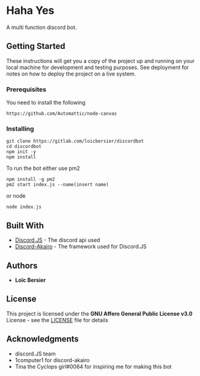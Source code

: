 # Haha Yes

A multi function discord bot.

## Getting Started

These instructions will get you a copy of the project up and running on your local machine for development and testing purposes. See deployment for notes on how to deploy the project on a live system.

### Prerequisites

You need to install the following

```
https://github.com/Automattic/node-canvas
```

### Installing
```
git clone https://gitlab.com/loicbersier/discordbot
cd discordbot
npm init -y
npm install
```
To run the bot either use pm2
```
npm install -g pm2
pm2 start index.js --name(insert name)
```
or node
```
node index.js
```
## Built With

* [Discord.JS](https://github.com/discordjs/discord.js) - The discord api used
* [Discord-Akairo](https://github.com/1Computer1/discord-akairo) - The framework used for Discord.JS

## Authors

* **Loïc Bersier**

## License

This project is licensed under the **GNU Affero General Public License v3.0** License - see the [LICENSE](LICENSE) file for details

## Acknowledgments

* discord.JS team
* 1computer1 for discord-akairo
* Tina the Cyclops girl#0064 for inspiring me for making this bot
